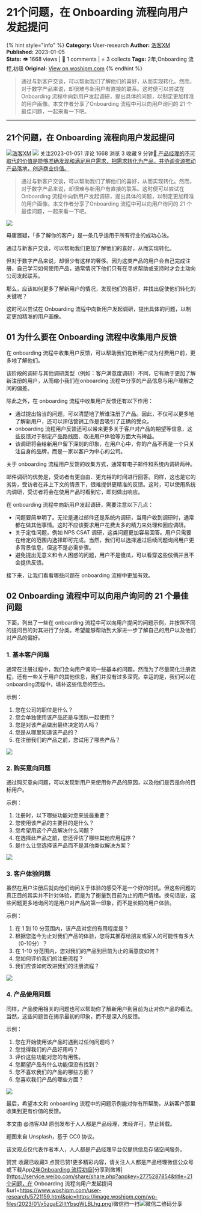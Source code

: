 # 21个问题，在 Onboarding 流程向用户发起提问
{% hint style="info" %}
**Category:** User-research
**Author:** [浩客XM](https://www.woshipm.com/u/1436188)
**Published:** 2023-01-05  
**Stats:** 👁️ 1668 views | 💬 1 comments | ⭐ 3 collects
**Tags:** 2年,Onboarding 流程,初级
**Original:** [View on woshipm.com](https://www.woshipm.com/user-research/5721159.html)
{% endhint %}
> 通过与新客户交谈，可以帮助我们了解他们的喜好，从而实现转化。然而，对于数字产品来说，却很难与新用户有直接的联系。这时便可以尝试在 Onboarding 流程中向新用户发起调研，提出具体的问题，以制定更加精准的用户画像。本文作者分享了Onboarding 流程中可以向用户询问的 21 个最佳问题，一起来看一下吧。

---

## 21个问题，在 Onboarding 流程向用户发起提问

[![](https://image.woshipm.com/wp-files/2022/08/yc34T5LkVLipRrFpbCmH.png!/both/72x72)](https://www.woshipm.com/u/1436188)[浩客XM](https://www.woshipm.com/u/1436188) ![](https://static.woshipm.com/tag/1101_1@2x.png) 关注2023-01-051 评论 1668 浏览 3 收藏 9 分钟[🔗 产品经理的不可取代的价值是能够准确发现和满足用户需求，把需求转化为产品，并协调资源推动产品落地，创造商业价值。](https://ke.qidianla.com/courses/90pm)

> 通过与新客户交谈，可以帮助我们了解他们的喜好，从而实现转化。然而，对于数字产品来说，却很难与新用户有直接的联系。这时便可以尝试在 Onboarding 流程中向新用户发起调研，提出具体的问题，以制定更加精准的用户画像。本文作者分享了Onboarding 流程中可以向用户询问的 21 个最佳问题，一起来看一下吧。

![](https://image.woshipm.com/wp-files/2023/01/x5zgaE2IltYbsqWLBLhg.png)

毋庸置疑，「多了解你的客户」是一条几乎适用于所有行业的成功心法。

通过与新客户交谈，可以帮助我们更加了解他们的喜好，从而实现转化。

但对于数字产品来说，却很少有这样的奢侈。因为这类产品的用户会自己完成注册，自己学习如何使用产品，通常情况下他们只有在寻求帮助或支持时才会主动向公司发起联系。

那么，应该如何更多了解新用户的情况，发现他们的喜好，并找出促使他们转化的关键呢？

这时可以尝试在 Onboarding 流程中向新用户发起调研，提出具体的问题，以制定更加精准的用户画像。

## 01 为什么要在 Onboarding 流程中收集用户反馈

在 onboarding 流程中收集用户反馈，可以帮助我们在新用户成为付费用户前，更多地了解他们。

该阶段的调研与其他调研类型（例如：客户满意度调研）不同，它有助于更加了解新注册的用户，从而缩小我们在onboarding 流程中分享的产品信息与用户理解之间的偏差。

除此之外，在 onboarding 流程中收集用户反馈还有以下作用：

*   通过提出恰当的问题，可以清楚地了解谁注册了产品。因此，不仅可以更多地了解新用户，还可以评估营销工作是否吸引了正确的受众。
*   onboarding 流程用户反馈还可以带来更多关于客户对产品的期望等信息，这些反馈对于制定产品路线图、改进用户体验等方面大有裨益。
*   该调研将会给新用户留下深刻的印象，在用户心中，你的产品不再是一个只关注自身的品牌，而是一家以客户为中心的公司。

关于 onboarding 流程用户反馈的收集方式，通常有电子邮件和系统内调研两种。

邮件调研的优势是，受访者有更自由、更充裕的时间进行回答。同样，这也是它的劣势，受访者在非上下文的情景下，很难提供更精准的反馈。这时，可以使用系统内调研，受访者将会在使用产品时看到它，即刻做出响应。

在 onboarding 流程中向新用户发起调研，需要注意以下几点：

*   问题要简单明了。无论是通过邮件还是系统内调研，当用户收到调研时，通常都在做其他事情。这时不应该要求用户花费太多的精力来处理和回应调研。
*   关于定性问题，例如 NPS CSAT 调研，这类问题更加容易回答。用户只需要在给定的范围内选择即可完成。当然，我们可以选择通过后续问题询问用户更多背景信息，但这不是必需步骤。
*   避免提出无意义和令人困惑的问题，用户不是傻瓜，可以看穿这些伎俩并且不会提供反馈。

接下来，让我们看看哪些问题在 onboarding 流程中更加有效。

## 02 Onboarding 流程中可以向用户询问的 21 个最佳问题

下面，列出了一些在 onboarding 流程中可以向用户提问的问题示例，并按照不同的提问目的对其进行了分类。希望能够帮助到大家进一步了解自己的用户以及他们对产品的偏好。

### 1\. 基本客户问题

通常在注册过程中，我们会向用户询问一些基本的问题。然而为了尽量简化注册流程，还有一些关于用户的其他信息，我们并没有过多深究。幸运的是，我们可以在onboarding流程中，填补这些信息的空白。

示例：

1.  您在公司的职位是什么？
2.  您会单独使用该产品还是与团队一起使用？
3.  您是对该产品做出最终决定的人吗？
4.  您是从哪里知道该产品的？
5.  在注册我们的产品之前，您试用了哪些产品？

![](https://image.woshipm.com/wp-files/2023/01/b71vuyIVrxe5x4CSaWpx.png)

### 2\. 购买意向问题

通过购买意向问题，可以发现新用户来使用你产品的原因，以及他们是否是你的目标用户。

示例：

1.  注册时，以下哪些功能对您来说最重要？
2.  您使用该产品的主要目的是什么？
3.  您希望用这个产品解决什么问题？
4.  在选择此产品之前，您还评估了哪些其他应用程序？
5.  是什么让您选择该产品而不是其他类似解决方案？

![](https://image.woshipm.com/wp-files/2023/01/wFs7VDunlQIsDBTdNm9m.png)

### 3\. 客户体验问题

虽然在用户注册后就向他们询问关于体验的感受不是一个好的时机。但这些问题的真正目的其实并不针对体验，而是为了衡量到目前为止的用户情绪。换句话说，这些问题更多地询问的是用户对产品的第一印象，而不是长期的用户体验。

示例：

1.  在 1 到 10 分范围内，该产品对您的有用程度是？
2.  根据您迄今为止对我们产品的体验，您将其推荐给朋友或家人的可能性有多大（0-10分）？
3.  在 1-10 分范围内，您对我们的产品到目前为止的满意度如何？
4.  您如何评价我们的注册流程？
5.  我们应该如何改进我们的注册流程？

![](https://image.woshipm.com/wp-files/2023/01/x00EOYjldpxMwyQlLl43.png)

### 4\. 产品使用问题

同样，产品使用相关的问题也可以帮助你了解新用户到目前为止对你产品的看法。当然，这些问题旨在揭示最初的印象，而不是深入的反馈。

示例：

1.  您在开始使用该产品时遇到过任何问题吗？
2.  您觉得我们的产品好用吗？
3.  评价这些功能对您的有用性。
4.  您期望产品有什么功能但没有找到？
5.  您不喜欢我们的产品的哪些方面？
6.  您喜欢我们产品的哪些方面？

![](https://image.woshipm.com/wp-files/2023/01/trP9VAgAIoz4U7fvc4rY.png)

最后，希望本文和 onboarding 流程中的问题示例能对你有所帮助，从新客户那里收集到更有价值的反馈。

本文由 @浩客XM 原创发布于人人都是产品经理，未经许可，禁止转载。

题图来自 Unsplash，基于 CC0 协议。

该文观点仅代表作者本人，人人都是产品经理平台仅提供信息存储空间服务。

赞赏 收藏已收藏3 点赞已赞1更多精彩内容，请关注人人都是产品经理微信公众号或下载App[2年](https://www.woshipm.com/tag/2%e5%b9%b4)[Onboarding 流程](https://www.woshipm.com/tag/onboarding-%e6%b5%81%e7%a8%8b)[初级](https://www.woshipm.com/tag/%e5%88%9d%e7%ba%a7)[分享到微博](https://service.weibo.com/share/share.php?appkey=2775287854&title=21个问题，在 Onboarding 流程向用户发起提问&url=https://www.woshipm.com/user-research/5721159.html&pic=https://image.woshipm.com/wp-files/2023/01/x5zgaE2IltYbsqWLBLhg.png)微信扫一扫![微信二维码](https://api.pwmqr.com/qrcode/create/?url=https://www.woshipm.com/user-research/5721159.html)分享